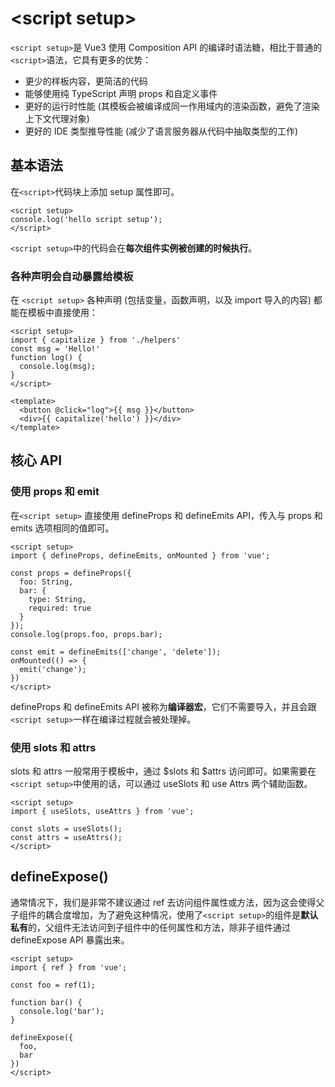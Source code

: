 # \<script setup>

`<script setup>`是 Vue3 使用 Composition API 的编译时语法糖，相比于普通的`<script>`语法，它具有更多的优势：

- 更少的样板内容，更简洁的代码
- 能够使用纯 TypeScript 声明 props 和自定义事件
- 更好的运行时性能 (其模板会被编译成同一作用域内的渲染函数，避免了渲染上下文代理对象)
- 更好的 IDE 类型推导性能 (减少了语言服务器从代码中抽取类型的工作)



## 基本语法

在`<script>`代码块上添加 setup 属性即可。

```vue
<script setup>
console.log('hello script setup');
</script>
```

`<script setup>`中的代码会在**每次组件实例被创建的时候执行**。

### 各种声明会自动暴露给模板

在 `<script setup>` 各种声明 (包括变量，函数声明，以及 import 导入的内容) 都能在模板中直接使用：

```vue
<script setup>
import { capitalize } from './helpers'
const msg = 'Hello!'
function log() {
  console.log(msg);
}
</script>

<template>
  <button @click="log">{{ msg }}</button>
  <div>{{ capitalize('hello') }}</div>
</template>
```

## 核心 API

### 使用 props 和 emit

在`<script setup>` 直接使用 defineProps 和 defineEmits API，传入与 props 和 emits 选项相同的值即可。

```vue
<script setup>
import { defineProps, defineEmits, onMounted } from 'vue';

const props = defineProps({
  foo: String,
  bar: {
    type: String,
    required: true
  }
});
console.log(props.foo, props.bar);

const emit = defineEmits(['change', 'delete']);
onMounted(() => {
  emit('change');
})
</script>
```

defineProps 和 defineEmits API 被称为**编译器宏**，它们不需要导入，并且会跟`<script setup>`一样在编译过程就会被处理掉。

### 使用 slots 和 attrs

slots 和 attrs 一般常用于模板中，通过 $slots 和 $attrs 访问即可。如果需要在`<script setup>`中使用的话，可以通过 useSlots 和 use Attrs 两个辅助函数。

```vue
<script setup>
import { useSlots, useAttrs } from 'vue';

const slots = useSlots();
const attrs = useAttrs();
</script>
```



## defineExpose()

通常情况下，我们是非常不建议通过 ref 去访问组件属性或方法，因为这会使得父子组件的耦合度增加，为了避免这种情况，使用了`<script setup>`的组件是**默认私有**的，父组件无法访问到子组件中的任何属性和方法，除非子组件通过 defineExpose API 暴露出来。

```vue
<script setup>
import { ref } from 'vue';

const foo = ref(1);

function bar() {
  console.log('bar');
}

defineExpose({
  foo,
  bar
})
</script>
```

